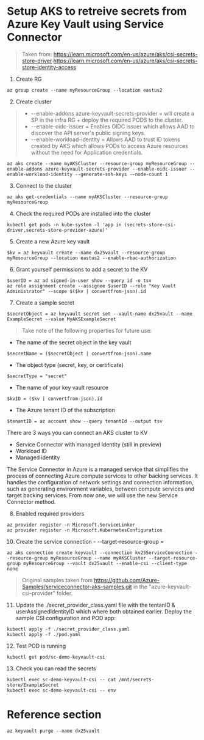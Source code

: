 # Setup AKS to retreive secrets from Azure Key Vault using Service Connector

> Taken from:
> https://learn.microsoft.com/en-us/azure/aks/csi-secrets-store-driver
> https://learn.microsoft.com/en-us/azure/aks/csi-secrets-store-identity-access

1. Create RG
```
az group create --name myResourceGroup --location eastus2
```

2. Create cluster
> * --enable-addons azure-keyvault-secrets-provider = will create a SP in the infra RG + deploy the required PODS to the cluster.
> * --enable-oidc-issuer = Enables OIDC issuer which allows AAD to discover the API server's public signing keys.
> * --enable-workload-identity = Allows AAD to trust ID tokens created by AKS which allows PODs to access Azure resources without the need for Application credentials.
```
az aks create --name myAKSCluster --resource-group myResourceGroup --enable-addons azure-keyvault-secrets-provider --enable-oidc-issuer --enable-workload-identity --generate-ssh-keys --node-count 1
```
    
3. Connect to the cluster
```
az aks get-credentials --name myAKSCluster --resource-group myResourceGroup
```

4. Check the required PODs are installed into the cluster
```
kubectl get pods -n kube-system -l 'app in (secrets-store-csi-driver,secrets-store-provider-azure)'
```

5. Create a new Azure key vault
```
$kv = az keyvault create --name dx25vault --resource-group myResourceGroup --location eastus2 --enable-rbac-authorization
```

6. Grant yourself permissions to add a secret to the KV
```
$userID = az ad signed-in-user show --query id -o tsv
az role assignment create --assignee $userID --role "Key Vault Administrator" --scope $($kv | convertfrom-json).id
```

7. Create a sample secret
```
$secretObject = az keyvault secret set --vault-name dx25vault --name ExampleSecret --value MyAKSExampleSecret
```

> Take note of the following properties for future use:
* The name of the secret object in the key vault
```
$secretName = ($secretObject | convertfrom-json).name
```

* The object type (secret, key, or certificate)
```
$secretType = "secret"
```

* The name of your key vault resource
```
$kvID = ($kv | convertfrom-json).id
```

* The Azure tenant ID of the subscription
```
$tenantID = az account show --query tenantId --output tsv
```

There are 3 ways you can connect an AKS cluster to KV
* Service Connector with managed Identity (still in preview)
* Workload ID
* Managed identity

The Service Connector in Azure is a managed service that simplifies the process of connecting Azure compute services to other backing services. It handles the configuration of network settings and connection information, such as generating environment variables, between compute services and target backing services. From now one, we will use the new Service Connector method.

8. Enabled required providers
```
az provider register -n Microsoft.ServiceLinker
az provider register -n Microsoft.KubernetesConfiguration
```

10. Create the service connection - --target-resource-group = <resource-group-of-key-vault>
```
az aks connection create keyvault --connection kv25ServiceConnection --resource-group myResourceGroup --name myAKSCluster --target-resource-group myResourceGroup --vault dx25vault --enable-csi --client-type none
```

> Original samples taken from https://github.com/Azure-Samples/serviceconnector-aks-samples.git in the "azure-keyvault-csi-provider" folder.

11. Update the ./secret_provider_class.yaml file with the tentanID & userAssignedIdentityID which where both obtained earlier. Deploy the sample CSI configuration and POD app:
```
kubectl apply -f ./secret_provider_class.yaml
kubectl apply -f ./pod.yaml
```

12. Test POD is running
```
kubectl get pod/sc-demo-keyvault-csi
```

13. Check you can read the secrets
```
kubectl exec sc-demo-keyvault-csi -- cat /mnt/secrets-store/ExampleSecret
kubectl exec sc-demo-keyvault-csi -- env
```



# Reference section
```
az keyvault purge --name dx25vault
```
